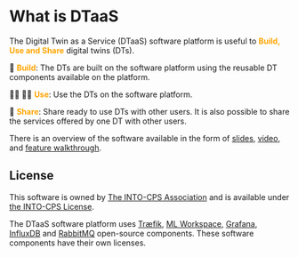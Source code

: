 # What is DTaaS

The Digital Twin as a Service (DTaaS) software platform is useful
to <font color="orange"> **Build, Use and Share** </font> digital twins (DTs).

:mechanical_arm: <font color="orange">**Build**</font>: The DTs are built on the software platform
using the reusable DT components available on the platform.

:office_worker: :factory_worker: <font color="orange">**Use**</font>: Use the DTs on the software platform.

:handshake: <font color="orange">**Share**</font>: Share ready to use DTs with other users.
It is also possible to share the services offered by one DT with other users.

There is an overview of the software available in the form of
[slides](https://odin.cps.digit.au.dk/into-cps/dtaas/assets/DTaaS-short-intro.pdf),
[video](https://odin.cps.digit.au.dk/into-cps/dtaas/assets/videos/DTaaS-short-intro.mp4),
and [feature walkthrough](https://odin.cps.digit.au.dk/into-cps/dtaas/assets/videos/dtaas-v0.2.0-demo.mp4).

## License

This software is owned by
[The INTO-CPS Association](https://into-cps.org/)
and is available under [the INTO-CPS License](LICENSE.md).

The DTaaS software platform uses [Træfik](https://github.com/traefik/traefik),
[ML Workspace](https://github.com/ml-tooling/ml-workspace),
[Grafana](https://github.com/grafana/grafana),
[InfluxDB](https://github.com/influxdata/influxdb) and
[RabbitMQ](https://github.com/rabbitmq/rabbitmq-server) open-source components.
These software components have their own licenses.
